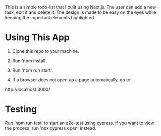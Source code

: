 This is a simple todo-list that I built using Next.js. The user can add a new task, edit it and delete it. 
The design is made to be easy on the eyes while keeping the important elements highlighted.

# Using This App

1. Clone this repo to your machine.
2. Run 'npm install'.
3. Run 'npm run start'.

4. If a browser does not open up a page automatically, go to:

http://localhost:3000/

# Testing

Run 'npm run test' to start an e2e-test using cypress.
If you want to view the process, run 'npx cypress open' instead.

